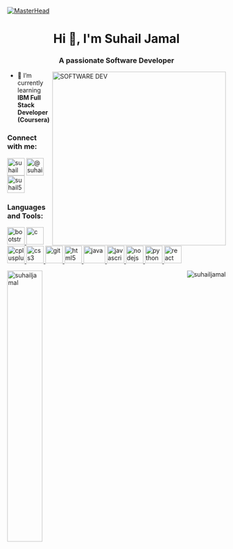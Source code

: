 [![MasterHead](https://user-images.githubusercontent.com/95478989/198955082-6e78ebb5-e1e4-49f9-8d32-6e5af3984dcd.gif)](https://SuhailJamal.io)
<h1 align="center">Hi 👋, I'm Suhail Jamal</h1>
<h3 align="center">A passionate Software Developer</h3>
<img src = "https://img.etimg.com/thumb/width-1200,height-900,imgsize-638053,resizemode-75,msid-84146083/prime/technology-and-startups/booting-up-developer-economy-how-tech-startups-are-helping-coders-build-and-test-software-faster.jpg" alt = "SOFTWARE DEV" width= "400" align = "right">

- 🌱 I’m currently learning **IBM Full Stack Developer (Coursera)**



<h3 align="left">Connect with me:</h3>
<p align="left">
    <a href="https://www.linkedin.com/in/suhailjamal/" target="blank"><img align="center"
            src="https://play-lh.googleusercontent.com/kMofEFLjobZy_bCuaiDogzBcUT-dz3BBbOrIEjJ-hqOabjK8ieuevGe6wlTD15QzOqw"
            alt="suhail jamal" height="40" width="40" /></a>
    <a href="https://www.hackerrank.com/@suhail58_sj" target="blank"><img align="center"
            src="https://upload.wikimedia.org/wikipedia/commons/thumb/4/40/HackerRank_Icon-1000px.png/800px-HackerRank_Icon-1000px.png"
            alt="@suhail58_sj" height="40" width="40" /></a>
    <a href="https://www.leetcode.com/suhail58_sj" target="blank"><img align="center"
            src="https://leetcode.com/static/images/LeetCode_Sharing.png"
            alt="suhail58_sj" height="40" width="40"  /></a>
</p>

<h3 align="left">Languages and Tools:</h3>
<p align="left"> <a href="https://getbootstrap.com" target="_blank" rel="noreferrer"> <img
            src="https://upload.wikimedia.org/wikipedia/commons/thumb/b/b2/Bootstrap_logo.svg/800px-Bootstrap_logo.svg.png"
            alt="bootstrap" width="40" height="40" /> </a> <a href="https://www.cprogramming.com/" target="_blank"
        rel="noreferrer"> <img src="https://upload.wikimedia.org/wikipedia/commons/thumb/1/18/C_Programming_Language.svg/1200px-C_Programming_Language.svg.png"
            alt="c" width="40" height="40" /> </a> <a href="https://www.w3schools.com/cpp/" target="_blank"
        rel="noreferrer"> <img
            src="https://upload.wikimedia.org/wikipedia/commons/thumb/1/18/ISO_C%2B%2B_Logo.svg/1200px-ISO_C%2B%2B_Logo.svg.png"
            alt="cplusplus" width="40" height="40" /> </a> <a href="https://www.w3schools.com/css/" target="_blank"
        rel="noreferrer"> <img
            src="https://upload.wikimedia.org/wikipedia/commons/thumb/d/d5/CSS3_logo_and_wordmark.svg/1200px-CSS3_logo_and_wordmark.svg.png"
            alt="css3" width="40" height="40" /> </a> <a href="https://git-scm.com/" target="_blank" rel="noreferrer">
        <img src="https://www.vectorlogo.zone/logos/git-scm/git-scm-icon.svg" alt="git" width="40" height="40" /> </a>
    <a href="https://www.w3.org/html/" target="_blank" rel="noreferrer"> <img
            src="https://play-lh.googleusercontent.com/RslBy1o2NEBYUdRjQtUqLbN-ZM2hpks1mHPMiHMrpAuLqxeBPcFSAjo65nQHbTA53YYn"
            alt="html5" width="40" height="40" /> </a> <a href="https://www.java.com" target="_blank" rel="noreferrer">
        <img src="https://logos-world.net/wp-content/uploads/2022/07/Java-Logo.jpg" alt="java"
            width="50" height="40" /> </a> <a href="https://developer.mozilla.org/en-US/docs/Web/JavaScript"
        target="_blank" rel="noreferrer"> <img
            src="https://upload.wikimedia.org/wikipedia/commons/thumb/9/99/Unofficial_JavaScript_logo_2.svg/480px-Unofficial_JavaScript_logo_2.svg.png"
            alt="javascript" width="40" height="40" /> </a> <a href="https://nodejs.org" target="_blank"
        rel="noreferrer"> <img
            src="https://pluralsight2.imgix.net/paths/images/nodejs-45adbe594d.png"
            alt="nodejs" width="40" height="40" /> </a> <a href="https://www.python.org" target="_blank"
        rel="noreferrer"> <img
            src="https://upload.wikimedia.org/wikipedia/commons/thumb/c/c3/Python-logo-notext.svg/1200px-Python-logo-notext.svg.png"
            alt="python" width="40" height="40" /> </a> <a href="https://reactjs.org/" target="_blank" rel="noreferrer">
        <img src="https://upload.wikimedia.org/wikipedia/commons/thumb/a/a7/React-icon.svg/2300px-React-icon.svg.png"
            alt="react" width="40" height="40" /> </a> </p>
        <p><img align="left" src="https://github-readme-stats.vercel.app/api/top-langs?username=suhailjamal&show_icons=true&locale=en&layout=compact" alt="suhailjamal" width = "40%" /></p>

<p>&nbsp;<img align="right" src="https://github-readme-stats.vercel.app/api?username=suhailjamal&show_icons=true&locale=en" alt="suhailjamal" /></p>


